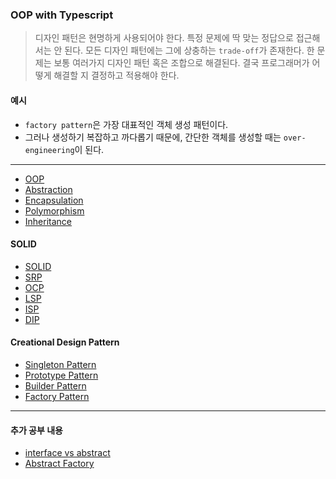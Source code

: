 ### OOP with Typescript

> 디자인 패턴은 현명하게 사용되어야 한다.
> 특정 문제에 딱 맞는 정답으로 접근해서는 안 된다.
> 모든 디자인 패턴에는 그에 상충하는 `trade-off`가 존재한다.
> 한 문제는 보통 여러가지 디자인 패턴 혹은 조합으로 해결된다.
> 결국 프로그래머가 어떻게 해결할 지 결정하고 적용해야 한다.

#### 예시

- `factory pattern`은 가장 대표적인 객체 생성 패턴이다.
- 그러나 생성하기 복잡하고 까다롭기 때문에, 간단한 객체를 생성할 때는 `over-engineering`이 된다.

---

- [OOP](./pages/OOP.md)
- [Abstraction](./pages/Abstraction.md)
- [Encapsulation](./pages/Encapsulation.md)
- [Polymorphism](./pages/Polymorphism.md)
- [Inheritance](./pages/Inheritance.md)

#### SOLID

- [SOLID](./pages/SOLID.md)
- [SRP](./pages/SRP.md)
- [OCP](./pages/OCP.md)
- [LSP](./pages/LSP.md)
- [ISP](./pages/ISP.md)
- [DIP](./pages/DIP.md)

#### Creational Design Pattern

- [Singleton Pattern](./pages/Creational_Design/Singleton.md)
- [Prototype Pattern](./pages/Creational_Design/PrototypePattern.md)
- [Builder Pattern](./pages/Creational_Design/BuilderPattern.md)
- [Factory Pattern](./pages/Creational_Design/FactoryPattern.md)

---

#### 추가 공부 내용

- [interface vs abstract](./pages/Creational_Design/interface&abstact.md)
- [Abstract Factory](./pages/Creational_Design/AbstractFactory.mdtst)
